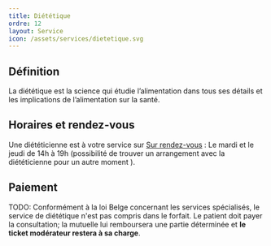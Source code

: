 ```yaml
---
title: Diététique
ordre: 12
layout: Service
icon: /assets/services/dietetique.svg
---
```


## Définition

La diététique est la science qui étudie l’alimentation dans tous ses détails et les implications de l’alimentation sur la santé.

## Horaires et rendez-vous

Une diététicienne est à votre service sur [Sur rendez-vous](/rendez-vous) :
Le mardi et le jeudi de 14h à 19h (possibilité de trouver un arrangement avec la diététicienne pour un autre moment ).

## Paiement

TODO: Conformément à la loi Belge concernant les services spécialisés, le service de diététique n'est pas compris dans le forfait. Le patient doit payer la consultation; la mutuelle lui remboursera une partie déterminée et **le ticket modérateur restera à sa charge**.

